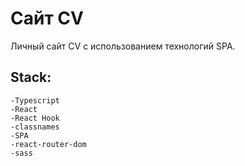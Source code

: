 # Сайт CV

Личный сайт CV с использованием технологий SPA.

## Stack:

    -Typescript
    -React
    -React Hook
    -classnames
    -SPA
    -react-router-dom
    -sass
